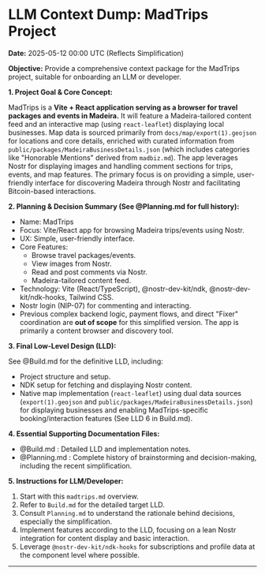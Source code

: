 # LLM Context Dump: MadTrips Project

**Date:** 2025-05-12 00:00 UTC (Reflects Simplification)

**Objective:** Provide a comprehensive context package for the MadTrips project, suitable for onboarding an LLM or developer.

**1. Project Goal & Core Concept:**

MadTrips is a **Vite + React application serving as a browser for travel packages and events in Madeira.** It will feature a Madeira-tailored content feed and an interactive map (using `react-leaflet`) displaying local businesses. Map data is sourced primarily from `docs/map/export(1).geojson` for locations and core details, enriched with curated information from `public/packages/MadeiraBusinessDetails.json` (which includes categories like "Honorable Mentions" derived from `madbiz.md`). The app leverages Nostr for displaying images and handling comment sections for trips, events, and map features. The primary focus is on providing a simple, user-friendly interface for discovering Madeira through Nostr and facilitating Bitcoin-based interactions.

**2. Planning & Decision Summary (See @Planning.md for full history):**

- Name: MadTrips
- Focus: Vite/React app for browsing Madeira trips/events using Nostr.
- UX: Simple, user-friendly interface.
- Core Features:
    - Browse travel packages/events.
    - View images from Nostr.
    - Read and post comments via Nostr.
    - Madeira-tailored content feed.
- Technology: Vite (React/TypeScript), @nostr-dev-kit/ndk, @nostr-dev-kit/ndk-hooks, Tailwind CSS.
- Nostr login (NIP-07) for commenting and interacting.
- Previous complex backend logic, payment flows, and direct "Fixer" coordination are **out of scope** for this simplified version. The app is primarily a content browser and discovery tool.

**3. Final Low-Level Design (LLD):**

See @Build.md for the definitive LLD, including:
- Project structure and setup.
- NDK setup for fetching and displaying Nostr content.
- Native map implementation (`react-leaflet`) using dual data sources (`export(1).geojson` and `public/packages/MadeiraBusinessDetails.json`) for displaying businesses and enabling MadTrips-specific booking/interaction features (See LLD 6 in Build.md).

**4. Essential Supporting Documentation Files:**

- @Build.md : Detailed LLD and implementation notes.
- @Planning.md : Complete history of brainstorming and decision-making, including the recent simplification.

**5. Instructions for LLM/Developer:**

1. Start with this `madtrips.md` overview.
2. Refer to `Build.md` for the detailed target LLD.
3. Consult `Planning.md` to understand the rationale behind decisions, especially the simplification.
4. Implement features according to the LLD, focusing on a lean Nostr integration for content display and basic interaction.
5. Leverage `@nostr-dev-kit/ndk-hooks` for subscriptions and profile data at the component level where possible.

--- 